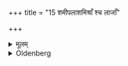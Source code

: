 +++
title = "15 शमीपलाशमिश्राँ श्च लाजाँ"

+++

<details><summary>मूलम्</summary>

शमीपलाशमिश्राँ श्च लाजाँ श्चतुरञ्जलिमात्राञ् छूर्पेणोऽपसादयन्ति पश्चादग्नेः १५
</details>

<details><summary>Oldenberg</summary>

15. They place roasted grain mixed with Śamī leaves, to the amount of four handfuls, in a winnowing basket behind the fire,
</details>
